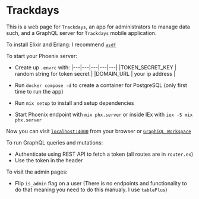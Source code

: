 # Trackdays

This is a web page for `Trackdays`, an app for administrators to manage data such, and a GraphQL server for `Trackdays` mobile application.

To install Elixir and Erlang:
I recommend [`asdf`](https://asdf-vm.com/)

To start your Phoenix server:

- Create up `.envrc` with:
  |---|---|---|---|---|
  |TOKEN_SECRET_KEY | random string for token secret |
  |DOMAIN_URL | your ip address |

- Run `docker compose -d` to create a container for PostgreSQL (only first time to run the app)
- Run `mix setup` to install and setup dependencies
- Start Phoenix endpoint with `mix phx.server` or inside IEx with `iex -S mix phx.server`

Now you can visit [`localhost:4000`](http://localhost:4000) from your browser or [`GraphiQL Workspace`](http://localhost:4000/graphiql)

To run GraphQL queries and mutations:

- Authenticate using REST API to fetch a token (all routes are in `router.ex`)
- Use the token in the header

To visit the admin pages:

- Flip `is_admin` flag on a user (There is no endpoints and functionality to do that meaning you need to do this manualy. I use `tablePlus`)
